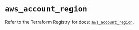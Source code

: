 # `aws_account_region`

Refer to the Terraform Registry for docs: [`aws_account_region`](https://registry.terraform.io/providers/hashicorp/aws/5.62.0/docs/resources/account_region).
